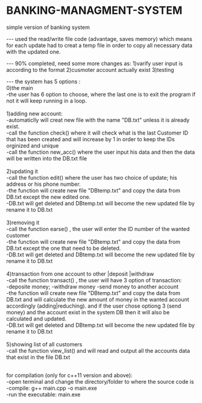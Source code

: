 # BANKING-MANAGMENT-SYSTEM
simple version of banking system


--- used the read/write file code (advantage, saves memory) which means for each update had to creat a temp file
    in order to copy all necessary data with the updated one.
    
--- 90% completed, need some more changes as:
  1)varify user input is according to the format
  2)cusmoter account actually exist 
  3)testing
  
--- the system has 5 options :
<br />
  0)the main<br/>
        -the user has 6 option to choose, where the last one is to exit the program if not it will keep running in a loop.<br /> <br />
  1)adding new account: <br />
        -automaticlly will creat new file with the name "DB.txt" unless it is already exist.<br />
        -call the function check() where it will check what is the last Customer ID that has been created and will increase 
        by 1 in order to keep the IDs orginized and unique<br />
        -call the function new_acc() where the user input his data and then the data will be written into the DB.txt  file<br /><br />
  2)updating it<br />
        -call the function edit() where the user has two choice of update; his address or his phone number.<br />
        -the function will create new file "DBtemp.txt" and copy the data from DB.txt except the new edited one.<br />
        -DB.txt will get deleted and DBtemp.txt will become the new updated file by rename it to DB.txt<br /><br />
  3)removing it<br />
        -call the function earse() , the user will enter the ID number of the wanted customer<br />
        -the function will create new file "DBtemp.txt" and copy the data from DB.txt except the one that need to be deleted.<br />
        -DB.txt will get deleted and DBtemp.txt will become the new updated file by rename it to DB.txt<br /><br />
  4)transaction from one account to other |deposit |withdraw<br />
        -call the function transact() , the user will have 3 option of transaction:<br />
            -deposite money; 
            -withdraw money
            -send money to another account <br />
        -the function will create new file "DBtemp.txt" and copy the data from DB.txt and will calculate the new amount of money
        in the wanted account accordingly (adding|reduching). and if the user chose optiong 3 (send money) and the account exist 
        in the system DB then it will also be calculated and updated.<br />
        -DB.txt will get deleted and DBtemp.txt will become the new updated file by rename it to DB.txt<br /><br />
  5)showing list of all customers<br />
        -call the function view_list() and will read and output all the accounts data that exist in the file DB.txt<br /><br />
        
        
 for compilation (only for c++11 version and above):<br />
    -open terminal and change the directory/folder to where the source code is<br />
    -compile: g++ main.cpp -o main.exe<br />
    -run the executable: main.exe<br />
    
